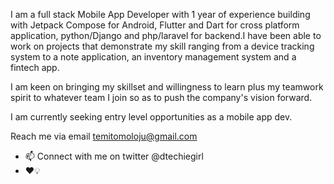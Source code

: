 
I am a full stack Mobile App Developer with 1 year of experience building with Jetpack Compose for Android, Flutter and Dart for cross platform application, python/Django and php/laravel for backend.I have been able to work on projects that demonstrate my skill ranging from a device tracking system to a note application, an inventory management system and a fintech app. 

I am keen on bringing my skillset and willingness to learn plus my teamwork spirit to whatever team I join so as to push the company's vision forward. 

I am currently seeking entry level opportunities as a mobile app dev. 

Reach me via email temitomoloju@gmail.com
- 📫 Connect with me on twitter @dtechiegirl
-  ❤️💡

<!---
dtechiegirl/dtechiegirl is a ✨ special ✨ repository because its `README.md` (this file) appears on your GitHub profile.
You can click the Preview link to take a look at your changes.
--->
